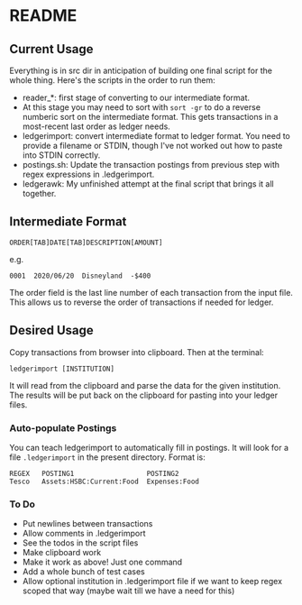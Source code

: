 # README

## Current Usage

Everything is in src dir in anticipation of building one final script for the whole
thing. Here's the scripts in the order to run them:

* reader\_\*: first stage of converting to our intermediate format.
* At this stage you may need to sort with `sort -gr` to do a reverse numberic
  sort on the intermediate format. This gets transactions in a most-recent last
  order as ledger needs.
* ledgerimport: convert intermediate format to ledger format. You need to
  provide a filename or STDIN, though I've not worked out how to paste into
  STDIN correctly.
* postings.sh: Update the transaction postings from previous step with regex
  expressions in .ledgerimport.
* ledgerawk: My unfinished attempt at the final script that brings it all
  together.

## Intermediate Format

```
ORDER[TAB]DATE[TAB]DESCRIPTION[AMOUNT]
```

e.g.

```
0001  2020/06/20  Disneyland  -$400
```

The order field is the last line number of each transaction from the input file.
This allows us to reverse the order of transactions if needed for ledger.

## Desired Usage

Copy transactions from browser into clipboard. Then at the terminal:

```
ledgerimport [INSTITUTION]
```

It will read from the clipboard and parse the data for the given institution.
The results will be put back on the clipboard for pasting into your ledger files.

### Auto-populate Postings

You can teach ledgerimport to automatically fill in postings. It will look for a
file `.ledgerimport` in the present directory. Format is:

```
REGEX   POSTING1                  POSTING2
Tesco   Assets:HSBC:Current:Food  Expenses:Food
```

### To Do

* Put newlines between transactions
* Allow comments in .ledgerimport
* See the todos in the script files
* Make clipboard work
* Make it work as above! Just one command
* Add a whole bunch of test cases
* Allow optional institution in .ledgerimport file if we want to keep regex
  scoped that way (maybe wait till we have a need for this)
